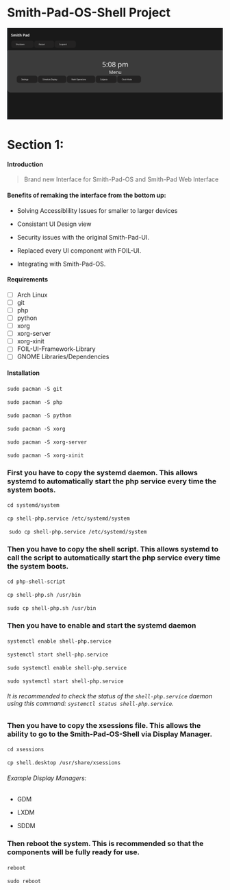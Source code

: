 # Smith-Pad-OS-Shell Project

<img src="screenshot.png"></img>

# Section 1:

#### Introduction

> Brand new Interface for Smith-Pad-OS and Smith-Pad Web Interface

#### Benefits of remaking the interface from the bottom up:

* Solving Accessiblility Issues for smaller to larger devices 

* Consistant UI Design view 

* Security issues with the original Smith-Pad-UI. 

* Replaced every UI component with FOIL-UI. 

* Integrating with Smith-Pad-OS. 

#### Requirements

- [ ] Arch Linux
- [ ] git
- [ ] php
- [ ] python
- [ ] xorg
- [ ] xorg-server
- [ ] xorg-xinit
- [ ] FOIL-UI-Framework-Library
- [ ] GNOME Libraries/Dependencies

#### Installation

`sudo pacman -S git`

`sudo pacman -S php`

`sudo pacman -S python`

`sudo pacman -S xorg`

`sudo pacman -S xorg-server`

`sudo pacman -S xorg-xinit`

### First you have to copy the systemd daemon. This allows systemd to automatically start the php service every time the system boots.

`cd systemd/system`

`cp shell-php.service /etc/systemd/system`

 `sudo cp shell-php.service /etc/systemd/system`

### Then you have to copy the shell script. This allows systemd to call the script to automatically start the php service every time the system boots.

`cd php-shell-script`

`cp shell-php.sh /usr/bin`

`sudo cp shell-php.sh /usr/bin`

### Then you have to enable and start the systemd daemon

`systemctl enable shell-php.service`

`systemctl start shell-php.service`

`sudo systemctl enable shell-php.service`

`sudo systemctl start shell-php.service`

###### It is recommended to check the status of the `shell-php.service` daemon using this command: `systemctl status shell-php.service`.

### Then you have to copy the xsessions file. This allows the ability to go to the Smith-Pad-OS-Shell via Display Manager.

`cd xsessions`

`cp shell.desktop /usr/share/xsessions`

###### Example Display Managers:

* GDM

* LXDM

* SDDM

### Then reboot the system. This is recommended so that the components will be fully ready for use.

`reboot`

`sudo reboot`
